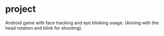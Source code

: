 # project
Android game with face tracking and eye blinking usage. (Aiming with the head rotation and blink for shooting).


